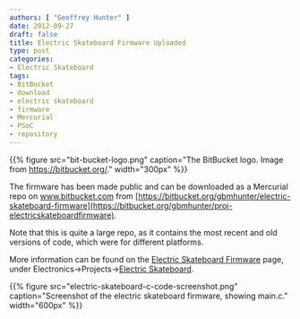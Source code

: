 ```yaml
---
authors: [ "Geoffrey Hunter" ]
date: 2012-09-27
draft: false
title: Electric Skateboard Firmware Uploaded
type: post
categories:
- Electric Skateboard
tags:
- BitBucket
- download
- electric skateboard
- firmware
- Mercurial
- PSoC
- repository
---
```


{{% figure src="bit-bucket-logo.png" caption="The BitBucket logo. Image from https://bitbucket.org/."  width="300px" %}}

The firmware has been made public and can be downloaded as a Mercurial repo on www.bitbucket.com from [https://bitbucket.org/gbmhunter/electric-skateboard-firmware](https://bitbucket.org/gbmhunter/proj-electricskateboardfirmware).

Note that this is quite a large repo, as it contains the most recent and old versions of code, which were for different platforms.

More information can be found on the [Electric Skateboard Firmware](/electronics/projects/electric-skateboard/electric-skateboard-firmware) page, under Electronics->Projects->[Electric Skateboard](/electronics/projects/electric-skateboard).

{{% figure src="electric-skateboard-c-code-screenshot.png" caption="Screenshot of the electric skateboard firmware, showing main.c."  width="600px" %}}
